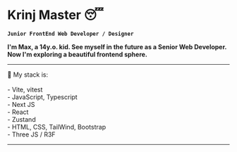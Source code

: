 # Krinj Master 😴

**`Junior FrontEnd Web Developer / Designer`**

**I'm Max, a 14y.o. kid. See myself in the future as a Senior Web Developer. Now I'm exploring a beautiful frontend sphere.**
<br>
<hr>
💼 My stack is:
<br>
<br> 
- Vite, vitest
<br>
- JavaScript, Typescript
<br>
- Next JS
<br>
- React
<br>
- Zustand
<br>
- HTML, CSS, TailWind, Bootstrap
<br>
- Three JS / R3F
<br>

<hr>


          
          
          
          
          

